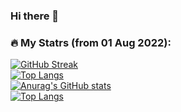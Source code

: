 ### Hi there 👋

### :fire: My Statrs (from 01 Aug 2022):

[![GitHub Streak](http://github-readme-streak-stats.herokuapp.com?user=nyamz141&theme=dark)](https://git.io/streak-stats) \
[![Top Langs](https://github-readme-stats.vercel.app/api/top-langs/?username=nyamz141&layout=compact&theme=vision-friendly-dark)](https://github.com/anuraghazra/github-readme-stats) \
[![Anurag's GitHub stats](https://github-readme-stats.vercel.app/api?username=nyamz141)](https://github.com/anuraghazra/github-readme-stats) \
[![Top Langs](https://github-readme-stats.vercel.app/api/top-langs/?username=nyamz141&layout=compact)](https://github.com/anuraghazra/github-readme-stats)



<!--
**nyamz141/nyamz141** is a ✨ _special_ ✨ repository because its `README.md` (this file) appears on your GitHub profile.

Here are some ideas to get you started:

- 🔭 I’m currently working on ...
- 🌱 I’m currently learning ...
- 👯 I’m looking to collaborate on ...
- 🤔 I’m looking for help with ...
- 💬 Ask me about ...
- 📫 How to reach me: ...
- 😄 Pronouns: ...
- ⚡ Fun fact: ...
-->
